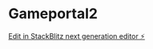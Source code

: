 # Gameportal2

[Edit in StackBlitz next generation editor ⚡️](https://stackblitz.com/~/github.com/adamsmith19899/Gameportal2)
